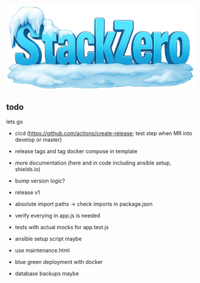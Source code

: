 ![StackZero Frozen Icon](static/stackzero.png)

## todo

lets go

- cicd (https://github.com/actions/create-release; test step when MR into develop or master)
- release tags and tag docker compose in template
- more documentation (here and in code including ansible setup, shields.io)
- bump version logic?

- release v1

- absolute import paths -> check imports in package.json
- verify everying in app.js is needed
- tests with actual mocks for app.test.js
- ansible setup script maybe
- use maintenance.html
- blue green deployment with docker
- database backups maybe
